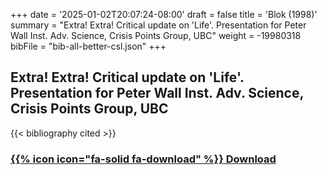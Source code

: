 +++
date = '2025-01-02T20:07:24-08:00'
draft = false
title = 'Blok (1998)'
summary = "Extra! Extra! Critical update on 'Life'. Presentation for Peter Wall Inst. Adv. Science, Crisis Points Group, UBC"
weight = -19980318 
bibFile = "bib-all-better-csl.json"
+++
<!-- Must include "bib" in filename: https://labs.loupbrun.ca/hugo-cite/usage/ -->

## Extra! Extra! Critical update on 'Life'. Presentation for Peter Wall Inst. Adv. Science, Crisis Points Group, UBC

<!-- 
{{< cite "blokExtra1998" >}}
 -->
{{< bibliography cited >}}


### [{{% icon icon="fa-solid fa-download" %}} Download](../blok98b.pdf)